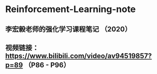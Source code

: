 # Reinforcement-Learning-note

## 李宏毅老师的强化学习课程笔记 （2020）
## 视频链接：https://www.bilibili.com/video/av94519857?p=89  （P86 - P96）
